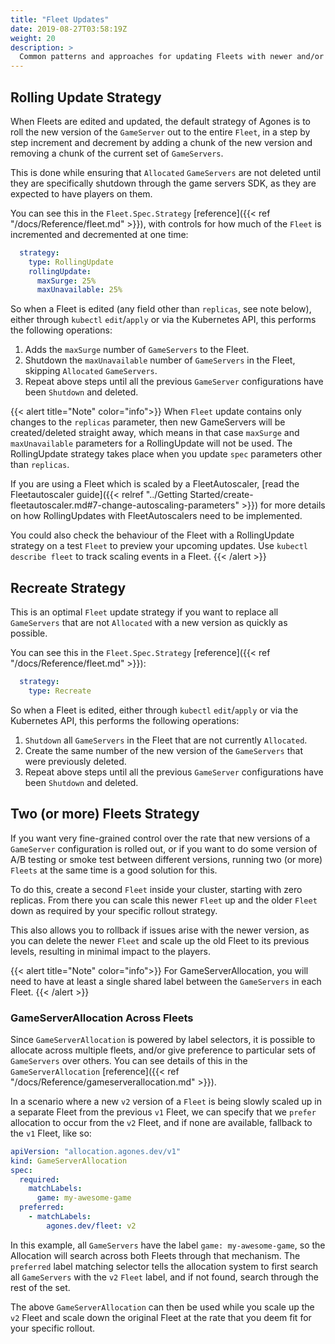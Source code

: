 ```yaml
---
title: "Fleet Updates"
date: 2019-08-27T03:58:19Z
weight: 20
description: >
  Common patterns and approaches for updating Fleets with newer and/or different versions of your `GameServer` configuration. 
---
```


## Rolling Update Strategy

When Fleets are edited and updated, the default strategy of Agones is to roll the new version of the `GameServer`
out to the entire `Fleet`, in a step by step increment and decrement by adding a chunk of the new version and removing
a chunk of the current set of `GameServers`. 

This is done while ensuring that `Allocated` `GameServers` are not deleted
until they are specifically shutdown through the game servers SDK, as they are expected to have players on them. 

You can see this in the `Fleet.Spec.Strategy` [reference]({{< ref "/docs/Reference/fleet.md" >}}), with controls for how
much of the `Fleet` is  incremented and decremented at one time:

```yaml
  strategy:
    type: RollingUpdate
    rollingUpdate:
      maxSurge: 25%
      maxUnavailable: 25%
```

So when a Fleet is edited (any field other than `replicas`, see note below), either through `kubectl` `edit`/`apply` or via the Kubernetes API, this performs the following operations:

1. Adds the `maxSurge` number of `GameServers` to the Fleet.
1. Shutdown the `maxUnavailable` number of `GameServers` in the Fleet, skipping `Allocated` `GameServers`.
1. Repeat above steps until all the previous `GameServer` configurations have been `Shutdown` and deleted.

{{< alert title="Note" color="info">}}
When `Fleet` update contains only changes to the `replicas` parameter, then new GameServers will be created/deleted straight away,
which means in that case `maxSurge` and `maxUnavailable` parameters for a RollingUpdate will not be used.
The RollingUpdate strategy takes place when you update `spec` parameters other than `replicas`.

If you are using a Fleet which is scaled by a FleetAutoscaler, [read the Fleetautoscaler guide]({{< relref "../Getting Started/create-fleetautoscaler.md#7-change-autoscaling-parameters" >}}) for more details on how RollingUpdates with FleetAutoscalers need to be implemented.

You could also check the behaviour of the Fleet with a RollingUpdate strategy on a test `Fleet` to preview your upcoming updates.
Use `kubectl describe fleet` to track scaling events in a Fleet.
{{< /alert >}}

## Recreate Strategy

This is an optimal `Fleet` update strategy if you want to replace all `GameServers` that are not `Allocated`
with a new version as quickly as possible.

You can see this in the `Fleet.Spec.Strategy` [reference]({{< ref "/docs/Reference/fleet.md" >}}):

```yaml
  strategy:
    type: Recreate
```

So when a Fleet is edited, either through `kubectl` `edit`/`apply` or via the Kubernetes API, this performs the following operations:

1. `Shutdown` all `GameServers` in the Fleet that are not currently `Allocated`.
1. Create the same number of the new version of the `GameServers` that were previously deleted.
1. Repeat above steps until all the previous `GameServer` configurations have been `Shutdown` and deleted.

## Two (or more) Fleets Strategy

If you want very fine-grained control over the rate that new versions of a `GameServer` configuration is rolled out, or 
if you want to do some version of A/B testing or smoke test between different versions, running two (or more) `Fleets` at the same time is a
good solution for this. 

To do this, create a second `Fleet` inside your cluster, starting with zero replicas. From there you can scale this newer `Fleet`
up and the older `Fleet` down as required by your specific rollout strategy.

This also allows you to rollback if issues arise with the newer version, as you can delete the newer `Fleet`
and scale up the old Fleet to its previous levels, resulting in minimal impact to the players. 

{{< alert title="Note" color="info">}}
For GameServerAllocation, you will need to have at least a single shared label between the `GameServers` in each
Fleet.
{{< /alert >}}

### GameServerAllocation Across Fleets

Since `GameServerAllocation` is powered by label selectors, it is possible to allocate across multiple fleets, and/or
give preference to particular sets of `GameServers` over others. You can see details of this in 
the `GameServerAllocation` [reference]({{< ref "/docs/Reference/gameserverallocation.md" >}}).

In a scenario where a new `v2` version of a `Fleet` is being slowly scaled up in a separate Fleet from the previous `v1`
Fleet, we can specify that we `prefer` allocation to occur from the `v2` Fleet, and if none are available, fallback to
the `v1` Fleet, like so:

```yaml
apiVersion: "allocation.agones.dev/v1"
kind: GameServerAllocation
spec:
  required:
    matchLabels:
      game: my-awesome-game
  preferred:
    - matchLabels:
        agones.dev/fleet: v2
```

In this example, all `GameServers` have the label `game: my-awesome-game`, so the Allocation will search across both
Fleets through that mechanism. The `preferred` label matching selector tells the allocation system to first search
all `GameServers` with the `v2` `Fleet` label, and if not found, search through the rest of the set.

The above `GameServerAllocation` can then be used while you scale up the `v2` Fleet and scale down the original Fleet at
the rate that you deem fit for your specific rollout. 